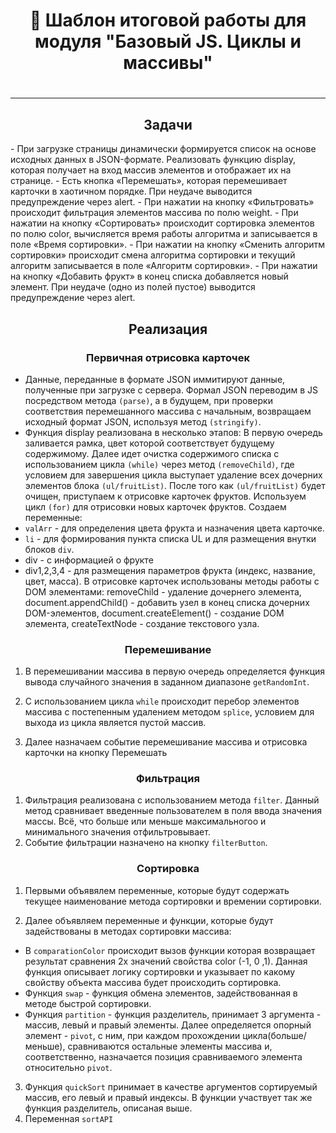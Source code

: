 <h1 align = center>🚀 Шаблон итоговой работы для модуля "Базовый JS. Циклы и массивы"<h1>

---
<h2 align = center>Задачи</h2>
- При загрузке страницы динамически формируется список на основе исходных данных в JSON-формате. Реализовать функцию display, которая получает на вход массив элементов и отображает их на странице.
- Есть кнопка «Перемешать», которая перемешивает карточки в хаотичном порядке. При неудаче выводится предупреждение через alert.
- При нажатии на кнопку «Фильтровать» происходит фильтрация элементов массива по полю weight.
- При нажатии на кнопку «Сортировать» происходит сортировка элементов по полю color, вычисляется время работы алгоритма и записывается в поле «Время сортировки».
- При нажатии на кнопку «Сменить алгоритм сортировки» происходит смена алгоритма сортировки и текущий алгоритм записывается в поле «Алгоритм сортировки».
- При нажатии на кнопку «Добавить фрукт» в конец списка добавляется новый элемент. При неудаче (одно из полей пустое) выводится предупреждение через alert.

<h2 align = center>Реализация</h2>

<h3 align = center>Первичная отрисовка карточек</h3>

- Данные, переданные в формате JSON иммитируют данные, полученные при загрузке с сервера. Формал JSON переводим в JS посредством метода `(parse)`, а в будущем, при проверки соответствия перемешанного массива с начальным, возвращаем исходный формат JSON, используя метод `(stringify)`.
- Функция display реализована в несколько этапов:
В первую очередь заливается рамка, цвет которой соответствует будущему содержимому. Далее идет очистка содержимого списка с использованием цикла `(while)` через  метод `(removeChild)`, где условием для завершения цикла выступает удаление всех дочерних элементов блока `(ul/fruitList)`.
После того как `(ul/fruitList)` будет очищен, приступаем к отрисовке карточек фруктов.
Используем цикл `(for)` для отрисовки новых карточек фруктов. 
Создаем переменные:
- `valArr` - для определения цвета фрукта и назначения цвета карточке.
- `li` - для формирования пункта списка UL и для размещения внутки блоков `div`.
- div - с информацией о фрукте
- div1,2,3,4 - для размещения параметров фрукта (индекс, название, цвет, масса).
В отрисовке карточек использованы методы работы с DOM элементами: removeChild - удаление дочернего элемента, document.appendChild() - добавить узел в конец списка дочерних DOM-элементов, document.createElement() - создание DOM элемента, createTextNode - создание текстового узла.
<h3 align = center>Перемешивание</h3>

1. В перемешивании массива в первую очередь определяется функция вывода случайного значения в заданном диапазоне `getRandomInt`.

2. С использованием цикла `while` происходит перебор элементов массива с постепенным удалением методом `splice`, условием для выхода из цикла является пустой массив. 
3. Далее назначаем событие перемешивание массива и отрисовка карточки на кнопку Перемешать

<h3 align = center>Фильтрация</h3>

1. Фильтрация реализована с использованием метода `filter`. Данный метод сравнивает введенные пользователем в поля ввода значения массы. Всё, что больше или меньше максимальногоо и минимального значения отфильтровывает.
2. Событие фильтрации назначено на кнопку `filterButton`.

<h3 align = center>Сортировка</h3>

1. Первыми объявялем переменные, которые будут содержать текущее наименование метода сортировки и времении сортировки.

2. Далее объявляем переменные и функции, которые будут задействованы в методах сортировки массива:
- В `comparationColor` происходит вызов функции которая возвращает результат сравнения 2х значений свойства color (-1, 0 ,1). Данная функция описывает логику сортировки и указывает по какому свойству объекта массива будет происходить сортировка.
- Функция `swap` - функция обмена элементов, задействованная в методе быстрой сортировки.
- Функция `partition` - функция разделитель, принимает 3 аргумента - массив, левый и правый элементы. Далее определяется опорный элемент - `pivot`, с ним, при каждом прохождении цикла(больше/меньше), сравниваются остальные элементы массива и, соответственно, назначается позиция сравниваемого элемента относительно `pivot`.
3. Функция `quickSort` принимает в качестве аргументов сортируемый массив, его левый и правый индексы. В функции участвует так же функция разделитель, описаная выше.
4. Переменная `sortAPI`